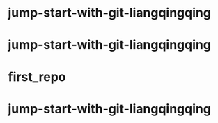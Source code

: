 # jump-start-with-git-liangqingqing
# jump-start-with-git-liangqingqing
# first_repo
# jump-start-with-git-liangqingqing
